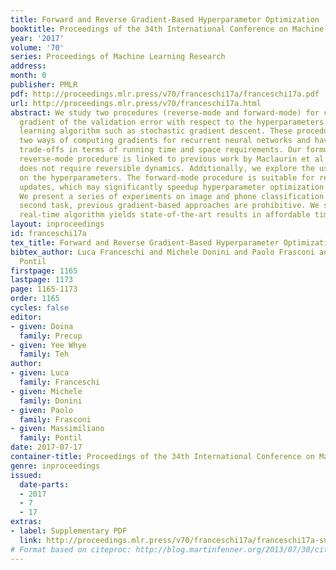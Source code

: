 ```yaml
---
title: Forward and Reverse Gradient-Based Hyperparameter Optimization
booktitle: Proceedings of the 34th International Conference on Machine Learning
year: '2017'
volume: '70'
series: Proceedings of Machine Learning Research
address: 
month: 0
publisher: PMLR
pdf: http://proceedings.mlr.press/v70/franceschi17a/franceschi17a.pdf
url: http://proceedings.mlr.press/v70/franceschi17a.html
abstract: We study two procedures (reverse-mode and forward-mode) for computing the
  gradient of the validation error with respect to the hyperparameters of any iterative
  learning algorithm such as stochastic gradient descent. These procedures mirror
  two ways of computing gradients for recurrent neural networks and have different
  trade-offs in terms of running time and space requirements. Our formulation of the
  reverse-mode procedure is linked to previous work by Maclaurin et al (2015) but
  does not require reversible dynamics. Additionally, we explore the use of constraints
  on the hyperparameters. The forward-mode procedure is suitable for real-time hyperparameter
  updates, which may significantly speedup hyperparameter optimization on large datasets.
  We present a series of experiments on image and phone classification tasks. In the
  second task, previous gradient-based approaches are prohibitive. We show that our
  real-time algorithm yields state-of-the-art results in affordable time.
layout: inproceedings
id: franceschi17a
tex_title: Forward and Reverse Gradient-Based Hyperparameter Optimization
bibtex_author: Luca Franceschi and Michele Donini and Paolo Frasconi and Massimiliano
  Pontil
firstpage: 1165
lastpage: 1173
page: 1165-1173
order: 1165
cycles: false
editor:
- given: Doina
  family: Precup
- given: Yee Whye
  family: Teh
author:
- given: Luca
  family: Franceschi
- given: Michele
  family: Donini
- given: Paolo
  family: Frasconi
- given: Massimiliano
  family: Pontil
date: 2017-07-17
container-title: Proceedings of the 34th International Conference on Machine Learning
genre: inproceedings
issued:
  date-parts:
  - 2017
  - 7
  - 17
extras:
- label: Supplementary PDF
  link: http://proceedings.mlr.press/v70/franceschi17a/franceschi17a-supp.pdf
# Format based on citeproc: http://blog.martinfenner.org/2013/07/30/citeproc-yaml-for-bibliographies/
---
```

